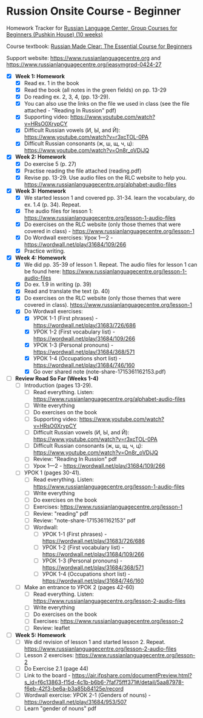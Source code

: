 # Russion Onsite Course - Beginner

Homework Tracker for [Russian Language Center, Group Courses for Beginners (Pushkin House) (10 weeks)](https://www.russiancentre.co.uk/group-courses-for-beginners/)

Course textbook: [Russian Made Clear: The Essential Course for Beginners](https://www.amazon.co.uk/Russian-Made-Clear-Essential-Beginners/dp/1906257353)

Support website: https://www.russianlanguagecentre.org and https://www.russianlanguagecentre.org/ieasymgrpd-0424-27

- [x] **Week 1: Homework**
   - [x] Read ex. 1 in the book
   - [x] Read the book (all notes in the green fields) on pp. 13-29
   - [x] Do reading ex. 2, 3, 4,  (pp. 13-29).
   - [x] You can also use the links on the file we used in class (see the file attached - "Reading In Russion" pdf)
   - [x] Supporting video: https://www.youtube.com/watch?v=HRsO0XrypCY
   - [x] Difficult Russian vowels (И, Ы, and Й): https://www.youtube.com/watch?v=r3xcTOL-0PA
   - [x] Difficult Russian consonants (ж, ш, щ, ч, ц): https://www.youtube.com/watch?v=On8r_oVDjJQ
- [x] **Week 2: Homework**
   - [x] Do exercise 5 (p. 27)
   - [x] Practise reading the file attached (reading.pdf)
   - [x] Revise pp. 13-29. Use audio files on the RLC website to help you. https://www.russianlanguagecentre.org/alphabet-audio-files
- [x] **Week 3: Homework**
   - [x] We started lesson 1 and covered pp. 31-34. learn the vocabulary, do ex. 1.4 (p. 34). Repeat.
   - [x] The audio files for lesson 1: https://www.russianlanguagecentre.org/lesson-1-audio-files
   - [x] Do exercises on the RLC website (only those themes that were covered in class) - https://www.russianlanguagecentre.org/lesson-1
   - [x] Do Wordwall exercises: Урок 1—2 - https://wordwall.net/play/31684/109/266
   - [x] Practice writing.
- [x] **Week 4: Homework**
   - [x] We did pp. 35-39 of lesson 1. Repeat. The audio files for lesson 1 can be found here: https://www.russianlanguagecentre.org/lesson-1-audio-files
   - [x] Do ex. 1.9 in writing (p. 39)
   - [x] Read and translate the text (p. 40)
   - [x] Do exercises on the RLC website (only those themes that were covered in class). https://www.russianlanguagecentre.org/lesson-1 
   - [x] Do Wordwall exercises:
       - [x] УРОК 1-1 (First phrases) - https://wordwall.net/play/31683/726/686
       - [x] УРОК 1-2 (First vocabulary list) - https://wordwall.net/play/31684/109/266
       - [x] УРОК 1-3 (Personal pronouns) - https://wordwall.net/play/31684/368/571
       - [x] УРОК 1-4 (Occupations short list) - https://wordwall.net/play/31684/746/160
       - [x] Go over shared note (note-share-1715361162153.pdf)
- [ ] **Review Road So Far (Weeks 1-4)**
   - [ ] Introduction (pages 13-29).
       - [ ] Read everything. Listen: https://www.russianlanguagecentre.org/alphabet-audio-files
       - [ ] Write everything
       - [ ] Do exercises on the book
       - [ ] Supporting video: https://www.youtube.com/watch?v=HRsO0XrypCY
       - [ ] Difficult Russian vowels (И, Ы, and Й): https://www.youtube.com/watch?v=r3xcTOL-0PA
       - [ ] Difficult Russian consonants (ж, ш, щ, ч, ц): https://www.youtube.com/watch?v=On8r_oVDjJQ
       - [ ] Review: "Reading In Russion" pdf
       - [ ] Урок 1—2 - https://wordwall.net/play/31684/109/266
    - [ ] УРОК 1 (pages 30-41).
       - [ ] Read everything. Listen: https://www.russianlanguagecentre.org/lesson-1-audio-files
       - [ ] Write everything
       - [ ] Do exercises on the book 
       - [ ] Exercises: https://www.russianlanguagecentre.org/lesson-1
       - [ ] Review: "reading" pdf
       - [ ] Review: "note-share-1715361162153" pdf
       - [ ] Wordwall:
          - [ ] УРОК 1-1 (First phrases) - https://wordwall.net/play/31683/726/686
          - [ ] УРОК 1-2 (First vocabulary list) - https://wordwall.net/play/31684/109/266
          - [ ] УРОК 1-3 (Personal pronouns) - https://wordwall.net/play/31684/368/571
          - [ ] УРОК 1-4 (Occupations short list) - https://wordwall.net/play/31684/746/160
    - [ ] Make an entrance to УРОК 2 (pages 42-60)
      - [ ] Read everything. Listen: https://www.russianlanguagecentre.org/lesson-2-audio-files
      - [ ] Write everything
      - [ ] Do exercises on the book
      - [ ] Exercises: https://www.russianlanguagecentre.org/lesson-2
      - [ ] Review: leaflet
- [ ] **Week 5: Homework**
  - [ ] We did revision of lesson 1 and started lesson 2. Repeat. https://www.russianlanguagecentre.org/lesson-2-audio-files
  - [ ] Lesson 2 exercises: https://www.russianlanguagecentre.org/lesson-2
  - [ ] Do Exercise 2.1 (page 44)
  - [ ] Link to the board - https://air.ifpshare.com/documentPreview.html?s_id=f6c13863-f15d-4c1b-b6b6-7faf75fff371#/detail/5aa87978-f6eb-42f3-be6a-b3a85b84125e/record
  - [ ] Wordwall exercise: УРОК 2-1 (Genders of nouns) - https://wordwall.net/play/31684/953/507
  - [ ] Learn "gender of nouns" pdf  
